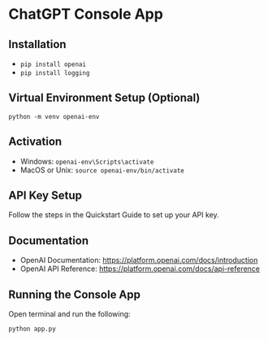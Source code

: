 # ChatGPT Console App

## Installation

- `pip install openai`
- `pip install logging`
  
## Virtual Environment Setup (Optional)

`python -m venv openai-env`

## Activation

- Windows: `openai-env\Scripts\activate`
- MacOS or Unix: `source openai-env/bin/activate`

## API Key Setup

Follow the steps in the Quickstart Guide to set up your API key.

## Documentation

- OpenAI Documentation: https://platform.openai.com/docs/introduction
- OpenAI API Reference: https://platform.openai.com/docs/api-reference

## Running the Console App

Open terminal and run the following:

`python app.py` 
